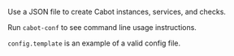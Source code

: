 Use a JSON file to create Cabot instances, services, and checks.

Run `cabot-conf` to see command line usage instructions.

`config.template` is an example of a valid config file.
